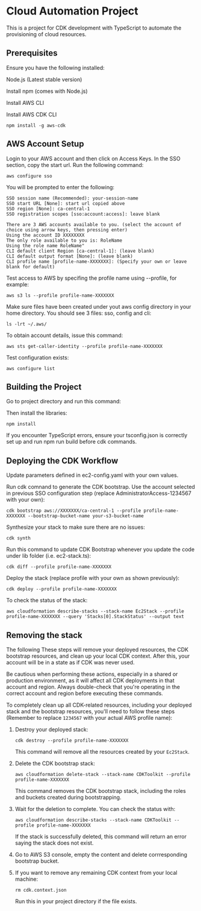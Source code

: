 # Cloud Automation Project

This is a project for CDK development with TypeScript to automate the provisioning of cloud resources.

## Prerequisites

Ensure you have the following installed:

Node.js (Latest stable version)

Install npm (comes with Node.js)

Install AWS CLI

Install AWS CDK CLI

```
npm install -g aws-cdk
```

## AWS Account Setup

Login to your AWS account and then click on Access Keys. In the SSO section, copy the start url. Run the following command:

```
aws configure sso
```

You will be prompted to enter the following:

```
SSO session name (Recommended): your-session-name
SSO start URL [None]: start url copied above
SSO region [None]: ca-central-1
SSO registration scopes [sso:account:access]: leave blank

There are 3 AWS accounts available to you. (select the account of choice using arrow keys, then pressing enter)
Using the account ID XXXXXXXX
The only role available to you is: RoleName
Using the role name RoleName"
CLI default client Region [ca-central-1]: (leave blank)
CLI default output format [None]: (leave blank)
CLI profile name [profile-name-XXXXXXX]: (Specify your own or leave blank for default)
```

Test access to AWS by specifing the profile name using --profile, for example:

```
aws s3 ls --profile profile-name-XXXXXXX
```

Make sure files have been created under yout aws config directory in your home directory. You should see 3 files: sso, config and cli:

```
ls -lrt ~/.aws/                    
```

To obtain account details, issue this command:
```
aws sts get-caller-identity --profile profile-name-XXXXXXX
```

Test configuration exists:

```
aws configure list
```

## Building the Project
Go to project directory and run this command:

Then install the libraries:

```
npm install
```

If you encounter TypeScript errors, ensure your tsconfig.json is correctly set up and run npm run build before cdk commands.

## Deploying the CDK Workflow

Update parameters defined in ec2-config.yaml with your own values.

Run cdk comnand to generate the CDK bootstrap. Use the account selected in previous SSO configuration step (replace AdministratorAccess-1234567 with your own):
```
cdk bootstrap aws://XXXXXXX/ca-central-1 --profile profile-name-XXXXXXX --bootstrap-bucket-name your-s3-bucket-name
```

Synthesize your stack to make sure there are no issues:

```
cdk synth
```

Run this command to update CDK Bootstrap whenever you update the code under lib folder (i.e. ec2-stack.ts): 

```
cdk diff --profile profile-name-XXXXXXX
```

Deploy the stack (replace profile with your own as shown previously):

```
cdk deploy --profile profile-name-XXXXXXX
```

To check the status of the stack:
```
aws cloudformation describe-stacks --stack-name Ec2Stack --profile profile-name-XXXXXXX --query 'Stacks[0].StackStatus' --output text
```

## Removing the stack
The following These steps will remove your deployed resources, the CDK bootstrap resources, and clean up your local CDK context. After this, your account will be in a state as if CDK was never used.

Be cautious when performing these actions, especially in a shared or production environment, as it will affect all CDK deployments in that account and region. Always double-check that you're operating in the correct account and region before executing these commands.

To completely clean up all CDK-related resources, including your deployed stack and the bootstrap resources, you'll need to follow these steps (Remember to replace `1234567` with your actual AWS profile name):

1. Destroy your deployed stack:
   ```
   cdk destroy --profile profile-name-XXXXXXX
   ```
   This command will remove all the resources created by your `Ec2Stack`.

2. Delete the CDK bootstrap stack:
   ```
   aws cloudformation delete-stack --stack-name CDKToolkit --profile profile-name-XXXXXXX
   ```
   This command removes the CDK bootstrap stack, including the roles and buckets created during bootstrapping.

3. Wait for the deletion to complete. You can check the status with:
   ```
   aws cloudformation describe-stacks --stack-name CDKToolkit --profile profile-name-XXXXXXX
   ```
   If the stack is successfully deleted, this command will return an error saying the stack does not exist.

4. Go to AWS S3 console, empty the content and delete corrresponding bootstrap bucket.
   
5. If you want to remove any remaining CDK context from your local machine:
   ```
   rm cdk.context.json
   ```
   Run this in your project directory if the file exists.
